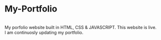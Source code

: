 # My-Portfolio
<br>
My porfolio website built in HTML, CSS & JAVASCRIPT. This website is live. I am continuosly updating my portfolio.
